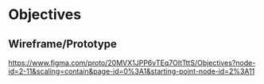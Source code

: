 # Objectives

## Wireframe/Prototype
https://www.figma.com/proto/20MVX1JPP6vTEq7OItTttS/Objectives?node-id=2-11&scaling=contain&page-id=0%3A1&starting-point-node-id=2%3A11
